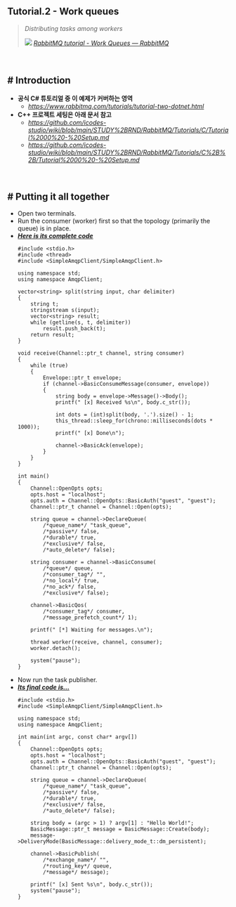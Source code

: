 ## Tutorial.2 - Work queues
> *Distributing tasks among workers*
>
> ![](https://www.rabbitmq.com/favicon.ico) [*RabbitMQ tutorial - Work Queues — RabbitMQ*](https://www.rabbitmq.com/tutorials/tutorial-two-dotnet.html)
>　

　

## # Introduction

- **공식 C# 튜토리얼 중 이 예제가 커버하는 영역**
    - *https://www.rabbitmq.com/tutorials/tutorial-two-dotnet.html*
  ‌
- **C++ 프로젝트 세팅은 아래 문서 참고**
    - *https://github.com/icodes-studio/wiki/blob/main/STUDY%2BRND/RabbitMQ/Tutorials/C/Tutorial%2000%20-%20Setup.md*
    - *https://github.com/icodes-studio/wiki/blob/main/STUDY%2BRND/RabbitMQ/Tutorials/C%2B%2B/Tutorial%2000%20-%20Setup.md*


　

## # Putting it all together

- Open two terminals.
- Run the consumer (worker) first so that the topology (primarily the queue) is in place.
- [***Here is its complete code***](https://github.com/icodes-studio/wiki/blob/main/STUDY%2BRND/RabbitMQ/A/Tutorials/C%2B%2BWorker/Worker.cpp)
    ```
    #include <stdio.h>
    #include <thread>
    #include <SimpleAmqpClient/SimpleAmqpClient.h>
     
    using namespace std;
    using namespace AmqpClient;
     
    vector<string> split(string input, char delimiter)
    {
        string t;
        stringstream s(input);
        vector<string> result;
        while (getline(s, t, delimiter))
            result.push_back(t);
        return result;
    }
     
    void receive(Channel::ptr_t channel, string consumer)
    {
        while (true)
        {
            Envelope::ptr_t envelope;
            if (channel->BasicConsumeMessage(consumer, envelope))
            {
                string body = envelope->Message()->Body();
                printf(" [x] Received %s\n", body.c_str());
     
                int dots = (int)split(body, '.').size() - 1;
                this_thread::sleep_for(chrono::milliseconds(dots * 1000));
                printf(" [x] Done\n");
     
                channel->BasicAck(envelope);
            }
        }
    }
     
    int main()
    {
        Channel::OpenOpts opts;
        opts.host = "localhost";
        opts.auth = Channel::OpenOpts::BasicAuth("guest", "guest");
        Channel::ptr_t channel = Channel::Open(opts);
     
        string queue = channel->DeclareQueue(
            /*queue_name*/ "task_queue",
            /*passive*/ false,
            /*durable*/ true,
            /*exclusive*/ false,
            /*auto_delete*/ false);
     
        string consumer = channel->BasicConsume(
            /*queue*/ queue,
            /*consumer_tag*/ "",
            /*no_local*/ true,
            /*no_ack*/ false,
            /*exclusive*/ false);
     
        channel->BasicQos(
            /*consumer_tag*/ consumer,
            /*message_prefetch_count*/ 1);
     
        printf(" [*] Waiting for messages.\n");
     
        thread worker(receive, channel, consumer);
        worker.detach();
     
        system("pause");
    }
    ```
- Now run the task publisher.
- [***Its final code is...***](https://github.com/icodes-studio/wiki/blob/main/STUDY%2BRND/RabbitMQ/A/Tutorials/C%2B%2BNewTask/NewTask.cpp)
    ```
    #include <stdio.h>
    #include <SimpleAmqpClient/SimpleAmqpClient.h>
     
    using namespace std;
    using namespace AmqpClient;
     
    int main(int argc, const char* argv[])
    {
        Channel::OpenOpts opts;
        opts.host = "localhost";
        opts.auth = Channel::OpenOpts::BasicAuth("guest", "guest");
        Channel::ptr_t channel = Channel::Open(opts);
     
        string queue = channel->DeclareQueue(
            /*queue_name*/ "task_queue",
            /*passive*/ false,
            /*durable*/ true,
            /*exclusive*/ false,
            /*auto_delete*/ false);
     
        string body = (argc > 1) ? argv[1] : "Hello World!";
        BasicMessage::ptr_t message = BasicMessage::Create(body);
        message->DeliveryMode(BasicMessage::delivery_mode_t::dm_persistent);
     
        channel->BasicPublish(
            /*exchange_name*/ "",
            /*routing_key*/ queue,
            /*message*/ message);
     
        printf(" [x] Sent %s\n", body.c_str());
        system("pause");
    }
    ```
